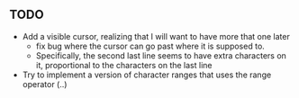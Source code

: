 ## TODO

* Add a visible cursor, realizing that I will want to have more that one later
  * fix bug where the cursor can go past where it is supposed to.
   * Specifically, the second last line seems to have extra characters on it, proportional to the characters on the last line
* Try to implement a version of character ranges that uses the range operator (..)
